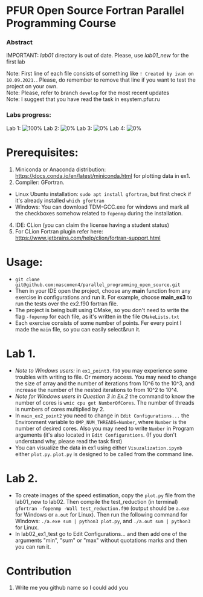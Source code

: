 # PFUR Open Source Fortran Parallel Programming Course

### Abstract
IMPORTANT: *lab01* directory is out of date. Please, use *lab01_new* for the first lab  

Note: First line of each file consists of something like `! Created by ivan on 10.09.2021.`. Please, do remember to remove that line if you want to test
the project on your own.  
Note: Please, refer to branch `develop` for the most recent updates  
Note: I suggest that you have read the task in esystem.pfur.ru


### Labs progress:
Lab 1: ![100%](https://progress-bar.dev/100) Lab 2: ![0%](https://progress-bar.dev/100)  Lab 3: ![0%](https://progress-bar.dev/0)  Lab 4: ![0%](https://progress-bar.dev/0)  

# Prerequisites:
1. Miniconda or Anaconda distribution: https://docs.conda.io/en/latest/miniconda.html for plotting data in ex1. 
2. Compiler: GFortran. 
  - Linux Ubuntu installation: ``` sudo apt install gfortran ```, but first check if it's already installed ``` which gfortran ```
  - Windows: You can download TDM-GCC.exe for windows and mark all the checkboxes somehow related to `fopenmp` during the installation.
4. IDE: CLion (you can claim the license having a student status)
5. For CLion Fortran plugin refer here: https://www.jetbrains.com/help/clion/fortran-support.html

# Usage:

- ``` git clone git@github.com:mascomen4/parallel_programming_open_source.git ```
- Then in your IDE open the project, choose any **main** function from any exercise in configurations and run it. For example, choose **main_ex3** to run the tests over the ex2.f90 fortran file.
- The project is being built using CMake, so you don't need to write the flag `-fopenmp` for each file, as it's written in the file `CMakeLists.txt`
- Each exercise consists of some number of points. Fer every point I made the `main` file, so you can easily select&run it.

# Lab 1.
- *Note to Windows users:* in `ex1_point3.f90` you may experience some troubles with writing to file. Or memory access. You may need to change the size of array and the number of iterations from 10^6 to the 10^3, and increase the number of the nested iterations to from 10^2 to 10^4.
- *Note for Windows users in Question 3 in Ex.2* the command to know the number of cores is `wmic cpu get NumberOfCores`. The number of threads is numbers of cores multiplied by 2.
- In `main_ex2_point2` you need to change in `Edit Configurations...` the Environment variable to `OMP_NUM_THREADS=Number`, where `Number` is the number of desired cores. Also you may need to write `Number` in Program arguments (it's also located in `Edit Configurations`. (If you don't understand why, please read the task first)
- You can visualize the data in ex1 using either `Visuzalization.ipynb` either `plot.py`. `plot.py` is designed to be called from the command line.

# Lab 2. 
- To create images of the speed estimation, copy the `plot.py` file from the lab01_new to lab02. Then compile the test_reduction (in terminal) `gfortran -fopenmp -Wall test_reduction.f90` (output should be `a.exe` for Windows or `a.out` for Linux). Then run the following command for Windows: `./a.exe sum | python3 plot.py`, and `./a.out sum | python3` for Linux.
- In lab02_ex1_test go to Edit Configurations... and then add one of the arguments "min", "sum" or "max" without quotations marks and then you can run it.
# Contribution 
1. Write me you github name so I could add you 
